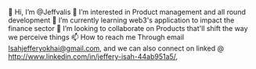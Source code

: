  👋 Hi, I’m @Jeffvalis 
   👀 I’m interested in Product management and all round development 
   🌱 I’m currently learning web3's application to impact the finance sector
   💞️ I’m looking to collaborate on Products that'll shift the way we perceive things
   📫 How to reach me Through email Isahjefferyokhai@gmail.com, and we can also connect on linked @ http://www.linkedin.com/in/jeffery-isah-44ab951a5/,

<!---
Jeffvalis/Jeffvalis is a ✨ special ✨ repository because its `README.md` (this file) appears on your GitHub profile.
You can click the Preview link to take a look at your changes.
--->
